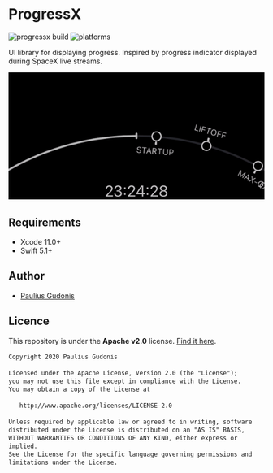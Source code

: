 # ProgressX

![progressx build](https://github.com/nakkht/progressx/workflows/build/badge.svg)
![platforms](https://img.shields.io/badge/platforms-iOS%20%7C%20macOS%20%7C%20tvOS%20%7C%20watchOS-brightgreen)

UI library for displaying progress. Inspired by progress indicator displayed during SpaceX live streams.

![progressx-gif](progressx.gif)

## Requirements

- Xcode 11.0+
- Swift 5.1+

## Author
* [Paulius Gudonis](https://pgu.dev)

## Licence
This repository is under the **Apache v2.0** license. [Find it here](https://github.com/nakkht/progressx/blob/master/LICENSE).

    Copyright 2020 Paulius Gudonis

    Licensed under the Apache License, Version 2.0 (the "License");
    you may not use this file except in compliance with the License.
    You may obtain a copy of the License at

       http://www.apache.org/licenses/LICENSE-2.0

    Unless required by applicable law or agreed to in writing, software
    distributed under the License is distributed on an "AS IS" BASIS,
    WITHOUT WARRANTIES OR CONDITIONS OF ANY KIND, either express or implied.
    See the License for the specific language governing permissions and
    limitations under the License.
